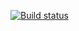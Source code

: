 [![Build status](https://ci.appveyor.com/api/projects/status/4dl84c8826mrsw6h?svg=true)](https://ci.appveyor.com/project/GregPoslov/autotestnetology-2-1)
